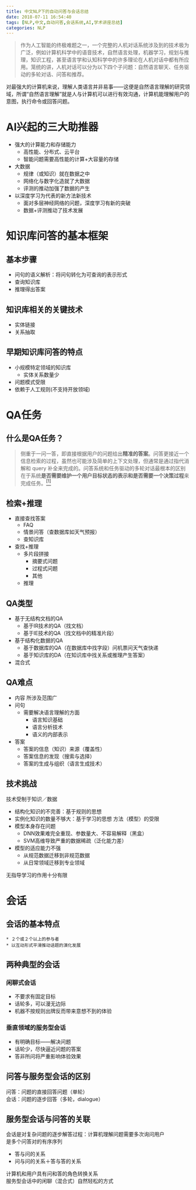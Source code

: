 ```yaml
---
title: 中文NLP下的自动问答与会话总结
date: 2018-07-11 16:54:40
tags: [NLP,中文,自动问答,会话系统,AI,学术讲座总结]
categories: NLP
---
```

> 作为人工智能的终极难题之一，一个完整的人机对话系统涉及到的技术极为广泛，例如计算机科学中的语音技术，自然语言处理，机器学习，规划与推理，知识工程，甚至语言学和认知科学中的许多理论在人机对话中都有所应用。笼统的讲，人机对话可以分为以下四个子问题：自然语言聊天、任务驱动的多轮对话、问答和推荐。

对最强大的计算机来说，理解人类语言并非易事——这便是自然语言理解的研究领域，所谓“自然语言理解”就是人与计算机可以进行有效沟通，计算机能理解用户的意图，执行命令或回答问题。
# AI兴起的三大助推器
* 强大的计算能力和存储能力
    * 高性能、分布式、云平台
    * 智能问题需要高性能的计算+大容量的存储
* 大数据
    * 规律（或知识）就在数据之中
    * 网络化与数字化造就了大数据
    * 评测的推动加强了数据的产生
* 以深度学习为代表的新方法新技术
    * 面对多层神经网络的问题，深度学习有新的突破
    * 数据+评测推动了技术发展  

<!-- more -->
# 知识库问答的基本框架
## 基本步骤
* 问句的语义解析：将问句转化为可查询的表示形式
* 查询知识库
* 推理得出答案  

## 知识库相关的关键技术
* 实体链接
* 关系抽取  

## 早期知识库问答的特点
* 小规模特定领域的知识库
    * 实体关系数量少
* 问题模式受限
* 依赖于人工规则(不支持开放领域)  

# QA任务
## 什么是QA任务？
>侧重于一问一答，即直接根据用户的问题给出**精准的答案**。问答更接近一个信息检索的过程，虽然也可能涉及简单的上下文处理，但通常是通过指代消解和 query 补全来完成的。问答系统和任务驱动的多轮对话最根本的区别在于系统**是否需要维护一个用户目标状态的表示和是否需要一个决策过程**来完成任务。[<sup>[1]</sup>](https://www.jianshu.com/p/cde686e81b15)  

## 检索+推理
* 直接查找答案
    * FAQ
    * 情景问答（查数据库如天气预报）
    * 查知识库
* 查找+推理
	* 多片段拼接
		* 摘要式问题
		* 过程式问题
		* 其他
	* 推理
## QA类型
* 基于无结构文档的QA
	* 基于IR技术的QA（找文档）
	* 基于IE技术的QA（找文档中的精准片段）
* 基于结构化数据的QA
	* 基于数据库的QA（在数据库中找字段）问机票问天气查快递
	* 基于知识库的DA（在知识库中找关系或推理产生答案）
* 混合式
## QA难点
* 内容
	所涉及范围广
* 问句
	* 需要解决语言理解的方面
		* 语言知识基础
		* 语言分析技术
		* 语义的内部表示
* 答案
	* 答案的信息（知识）来源（覆盖性）
	* 答案信息的发现（搜索与选择）
	* 答案的生成与组织（语言生成技术）
## 技术挑战
技术受制于知识／数据  
* 结构化知识的不完善：基于规则的思想
* 实例化知识的数量不够大：基于学习的思想
方法（模型）的受限
* 模型本身存在问题
	* DNN效果难完全重现、参数量大、不容易解释（黑盒）
	* SVM高维导致严重的数据稀疏（泛化能力差）
* 模型的适应能力不强
	* 从规范数据迁移到非规范数据
	* 从日常领域迁移到专业领域

无指导学习的作用十分有限

# 会话
## 会话的基本特点
	* ２个或２个以上的参与者
	* 以互动形式平滑推动话题的演化发展
## 两种典型的会话
### 闲聊式会话
* 不要求有固定目标
* 话轮多，可以漫无边际
* 机器不按规则出牌反而带来意想不到的体验
### 垂直领域的服务型会话
* 有明确目标——解决问题
* 话轮少，尽快逼近问题的答案
* 答非所问将严重影响体验效果
## 问答与服务型会话的区别
问答：问题的直接回答问题（单轮）  
会话：问题的逐步回答（多轮，dialogue）
## 服务型会话与问答的关联
会话是对复杂问题的逐步解答过程：计算机理解问题需要多次询问用户  
是多个问答对的有序序列
* 答与问的关系
* 问与问的关系＋答与答的关系  

计算机和用户具有问和答的角色转换关系  
服务型会话中的闲聊（混合式）自然轻松的方式
